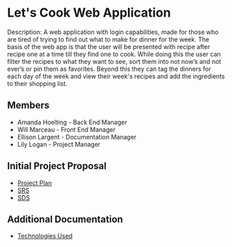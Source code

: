 # Let's Cook Web Application
Description: A web application with login capabilities, made for those who are tired of trying to find out what to make for dinner for the week. The basis of the web app is that the user will be presented with recipe after recipe one at a time till they find one to cook. While doing this the user can filter the recipes to what they want to see, sort them into not now’s and not ever’s or pin them as favorites. Beyond this they can tag the dinners for each day of the week and view their week's recipes and add the ingredients to their shopping list. 

## Members
* Amanda Hoelting - Back End Manager
* Will Marceau - Front End Manager
* Ellison Largent - Documentation Manager 
* Lily Logan - Project Manager

## Initial Project Proposal
* [Project Plan](./Documentation/Project%20Plan.pdf)
* [SRS](./Documentation/SRS.pdf)
* [SDS](./Documentation/SDS.pdf)

## Additional Documentation
* [Technologies Used](./Documentation/Technologies%20Used.pdf)
